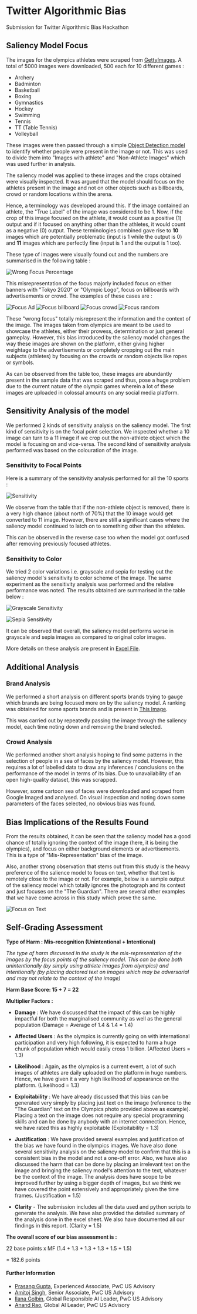 # Twitter Algorithmic Bias

Submission for Twitter Algorithmic Bias Hackathon



## Saliency Model Focus

The images for the olympics athletes were scraped from [GettyImages](https://www.gettyimages.in/). A total of 5000 images were downloaded, 500 each for 10 different games :
- Archery
- Badminton
- Basketball
- Boxing
- Gymnastics
- Hockey
- Swimming
- Tennis
- TT (Table Tennis)
- Volleyball

These images were then passed through a simple [Object Detection model](https://tfhub.dev/google/openimages_v4/ssd/mobilenet_v2/1) to identify whether people were present in the image or not. This was used to divide them into "Images with athlete" and "Non-Athlete Images" which was used further in analysis.

The saliency model was applied to these images and the crops obtained were visually inspected. It was argued that the model should focus on the athletes present in the image and not on other objects such as billboards, crowd or random locations within the arena. 

Hence, a terminology was developed around this. If the image contained an athlete, the "True Label" of the image was considered to be 1. Now, if the crop of this image focused on the athlete, it would count as a positive (1) output and if it focused on anything other than the athletes, it would count as a negative (0) output. These terminologies combined gave rise to **10** images which are potentially problematic (input is 1 while the output is 0) and **11** images which are perfectly fine (input is 1 and the output is 1 too).

These type of images were visually found out and the numbers are summarised in the following table :

![Wrong Focus Percentage](assets/wrong_focus_percentage.png "Wrong Focus Percentage")

This misrepresentation of the focus majorly included focus on either banners with "Tokyo 2020" or "Olympic Logo", focus on billboards with advertisements or crowd. The examples of these cases are :

![Focus Ad](assets/focus_ad.png "Focus Ad")
![Focus billboard](assets/focus_billboard.png "Focus billboard")
![Focus crowd](assets/focus_crowd.png "Focus crowd")
![Focus random](assets/focus_random.png "Focus random")

These "wrong focus" totally misrepresent the information and the context of the image. The images taken from olympics are meant to be used to showcase the athletes, either their prowess, determination or just general gameplay. However, this bias introduced by the saliency model changes the way these images are shown on the platform, either giving higher weightage to the advertisements or completely cropping out the main subjects (athletes) by focusing on the crowds or random objects like ropes or symbols.

As can be observed from the table too, these images are abundantly present in the sample data that was scraped and thus, pose a huge problem due to the current nature of the olympic games wherein a lot of these images are uploaded in colossal amounts on any social media platform.

## Sensitivity Analysis of the model

We performed 2 kinds of sensitivity analysis on the saliency model. The first kind of sensitivity is on the focal point selection. We inspected whether a 10 image can turn to a 11 image if we crop out the non-athlete object which the model is focusing on and vice-versa. The second kind of sensitivity analysis performed was based on the colouration of the image.

### Sensitivity to Focal Points

Here is a summary of the sensitivity analysis performed for all the 10 sports :

![Sensitivity](assets/sensitivity_analysis_table.png "Grayscale Sensitivity")

We observe from the table that if the non-athlete object is removed, there is a very high chance (about north of 70%) that the 10 image would get converted to 11 image. However, there are still a significant cases where the saliency model continued to latch on to something other than the athletes.

This can be observed in the reverse case too when the model got confused after removing previously focused athletes.

### Sensitivity to Color

We tried 2 color variations i.e. grayscale and sepia for testing out the saliency model's sensitivity to color scheme of the image. The same experiment as the sensitivity analysis was performed and the relative performance was noted. The results obtained are summarised in the table below :

![Grayscale Sensitivity](assets/sensitivity_analysis_table_gray.png "Grayscale Sensitivity")

![Sepia Sensitivity](assets/sensitivity_analysis_table_sepia.png "Sepia Sensitivity")

It can be observed that overall, the saliency model performs worse in grayscale and sepia images as compared to original color images.

More details on these analysis are present in [Excel File](assets/Twitter_Algorithmic_Bias_Olympics.xlsx).

## Additional Analysis

### Brand Analysis
 
We performed a short analysis on different sports brands trying to gauge which brands are being focused more on by the saliency model. A ranking was obtained for some sports brands and is present in [This Image](brands_analysis/brands_ordered.jpg). 

This was carried out by repeatedly passing the image through the saliency model, each time noting down and removing the brand selected.

### Crowd Analysis

We performed another short analysis hoping to find some patterns in the selection of people in a sea of faces by the saliency model. However, this requires a lot of labelled data to draw any inferences / conclusions on the performance of the model in terms of its bias. Due to unavailability of an open high-quality dataset, this was scrapped.

However, some cartoon sea of faces were downloaded and scraped from Google Imaged and analysed. On visual inspection and noting down some parameters of the faces selected, no obvious bias was found.

## Bias Implications of the Results Found

From the results obtained, it can be seen that the saliency model has a good chance of totally ignoring the context of the image (here, it is being the olympics), and focus on either background elements or advertisements. This is a type of "Mis-Representation" bias of the image.

Also, another strong observation that stems out from this study is the heavy preference of the salience model to focus on text, whether that text is remotely close to the image or not. For example, below is a sample output of the saliency model which totally ignores the photograph and its context and just focuses on the "The Guardian". There are several other examples that we have come across in this study which prove the same.

![Focus on Text](assets/focus_text.png "Focus on Text")

## Self-Grading Assessment

**Type of Harm : Mis-recognition (Unintentional + Intentional)**

*The type of harm discussed in the study is the mis-representation of the images by the focus points of the saliency model. This can be done both unintentionally (by simply using athlete images from olympics) and intentionally (by placing doctored text on images which may be adversarial and may not relate to the context of the image)*

**Harm Base Score: 15 + 7 = 22**

**Multiplier Factors :**

- **Damage** : We have discussed that the impact of this can be highly impactful for both the marginalised community as well as the general population (Damage = Average of 1.4 & 1.4 = 1.4)

- **Affected Users** : As the olympics is currently going on with international participation and very high following, it is expected to harm a huge chunk of population which would easily cross 1 billion. (Affected Users = 1.3)

- **Likelihood** : Again, as the olympics is a current event, a lot of such images of athletes are daily uploaded on the platform in huge numbers. Hence, we have given it a very high likelihood of appearance on the platform. (Likelihood = 1.3)

- **Exploitability** : We have already discussed that this bias can be generated very simply by placing just text on the image (reference to the "The Guardian" text on the Olympics photo provided above as example). Placing a text on the image does not require any special  programming skills and can be done by anybody with an internet connection. Hence, we have rated this as highly exploitable (Exploitability = 1.3)

- **Justification** : We have provided several examples and justification of the bias we have found in the olympics images. We have also done several sensitivity analysis on the saliency model to confirm that this is a consistent bias in the model and not a one-off error. Also, we have also discussed the harm that can be done by placing an irrelevant text on the image and bringing the saliency model's attention to the text, whatever be the context of the image. The analysis does have scope to be improved further by using a bigger depth of images, but we think we have covered the point extensively and appropriately given the time frames. (Justification = 1.5)

- **Clarity** - The submission includes all the data used and python scripts to generate the analysis. We have also provided the detailed summary of the analysis done in the excel sheet. We also have documented all our findings in this report. (Clarity = 1.5)

**The overall score of our bias assessment is :** 

22 base points x MF (1.4 + 1.3 + 1.3 + 1.3 + 1.5 + 1.5)

= 182.6 points

#### Further Information

- [Prasang Gupta](mailto:prasang.gupta@pwc.com), Experienced Associate, PwC US Advisory
- [Amitoj Singh](mailto:amitoj.x.singh@pwc.com), Senior Associate, PwC US Advisory
- [Ilana Golbin](mailto:ilana.a.golbin@pwc.com), Global Responsible AI Leader, PwC US Advisory
- [Anand Rao](mailto:anand.s.rao@pwc.com), Global AI Leader, PwC US Advisory